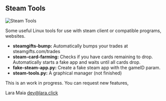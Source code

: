 Steam Tools
-----------

![Steam Tools](http://downloads.lara.click/tmp/steam-tools-screen.png)

Some useful Linux tools for use with steam client or compatible programs, websites.

- **steamgifts-bump:** Automatically bumps your trades at steamgifts.com/trades
- **steam-card-farming:** Checks if you have cards remaining to drop. Automatically starts a fake app and waits until all cards drop.
- **fake-steam-app.py:** Create a fake steam app with the gameID param.
- **steam-tools.py:** A graphical manager (not finished)

This is an work in progress. You can request new features,

Lara Maia <dev@lara.click>
